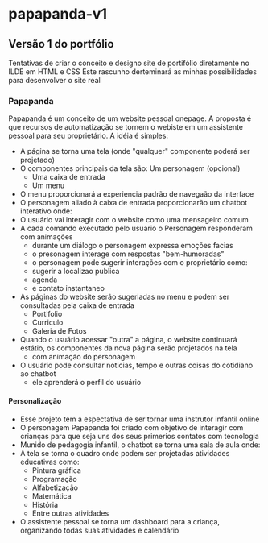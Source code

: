 # papapanda-v1
## Versão 1 do portfólio

Tentativas de criar o conceito e designo site de portifólio diretamente no ILDE em HTML e CSS
Este rascunho derteminará as minhas possibilidades para desenvolver o site real

### Papapanda
Papapanda é um conceito de um website pessoal onepage.
A proposta é que recursos de automatização se tornem o webiste em um assistente pessoal para seu proprietário.
A idéia é simples:
  - A página se torna uma tela (onde "qualquer" componente poderá ser projetado)
  - O componentes principais da tela são:
     Um personagem (opcional)
    - Uma caixa de entrada
    - Um menu
  - O menu proporcionará a experiencia padrão de navegaão da interface
  - O personagem aliado à caixa de entrada proporcionarão um chatbot interativo onde:
   - O usuário vai interagir com o website como uma mensageiro comum
   - A cada comando executado pelo usuario o Personagem responderam com animações
     - durante um diálogo o personagem expressa emoções facias
     - o presonagem interage com respostas "bem-humoradas"
     - o personagem pode sugerir interações com o proprietário como:
     - sugerir a localizao publica
     - agenda
     - e contato instantaneo
   - As páginas do website serão sugeriadas no menu e podem ser consultadas pela caixa de entrada
     - Portifolio
     - Curriculo
     - Galeria de Fotos      
   - Quando o usuário acessar "outra" a página, o website continuará estátio, os componentes da nova página serão projetados na tela
     - com animação do personagem
   - O usuário pode consultar noticias, tempo e outras coisas do cotidiano ao chatbot
     - ele aprenderá o perfil do usuário
      
#### Personalização
- Esse projeto tem a espectativa de ser tornar uma instrutor infantil online
- O personagem Papapanda foi criado com objetivo de interagir com crianças para que seja uns dos seus primerios contatos com tecnologia
- Munido de pedagogia infantil, o chatbot se torna uma sala de aula onde:
 - A tela se torna o quadro onde podem ser projetadas atividades educativas como:
   - Pintura gráfica
   - Programação
   - Alfabetização
   - Matemática
   - História
   - Entre outras atividades
- O assistente pessoal se torna um dashboard para a criança, organizando todas suas atividades e calendário
